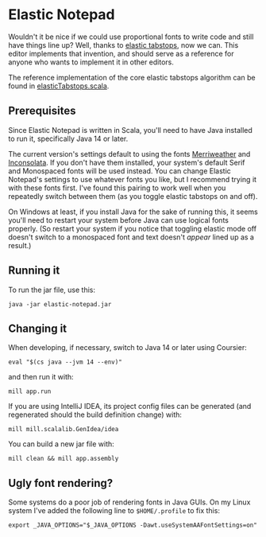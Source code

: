 # Elastic Notepad

Wouldn't it be nice if we could use proportional fonts to write code and still
have things line up? Well, thanks to
[elastic tabstops](http://nickgravgaard.com/elastic-tabstops/), now we can. This
editor implements that invention, and should serve as a reference for anyone who
wants to implement it in other editors.

The reference implementation of the core elastic tabstops algorithm can be
found in [elasticTabstops.scala](app/src/elasticTabstops.scala).

## Prerequisites

Since Elastic Notepad is written in Scala, you'll need to have Java installed to
run it, specifically Java 14 or later.

The current version's settings default to using the fonts
[Merriweather](https://fonts.google.com/specimen/Merriweather) and
[Inconsolata](https://fonts.google.com/specimen/Inconsolata). If you don't have
them installed, your system's default Serif and Monospaced fonts will be used
instead. You can change Elastic Notepad's settings to use whatever fonts
you like, but I recommend trying it with these fonts first. I've found this
pairing to work well when you repeatedly switch between them (as you toggle
elastic tabstops on and off).

On Windows at least, if you install Java for the sake of running this, it seems
you'll need to restart your system before Java can use logical fonts properly.
(So restart your system if you notice that toggling elastic mode off doesn't
switch to a monospaced font and text doesn't *appear* lined up as a result.)

## Running it

To run the jar file, use this:

    java -jar elastic-notepad.jar

## Changing it

When developing, if necessary, switch to Java 14 or later using Coursier:

    eval "$(cs java --jvm 14 --env)"

and then run it with:

    mill app.run

If you are using IntelliJ IDEA, its project config files can be generated (and regenerated should the build definition change) with:

    mill mill.scalalib.GenIdea/idea

You can build a new jar file with:

    mill clean && mill app.assembly

## Ugly font rendering?

Some systems do a poor job of rendering fonts in Java GUIs. On my Linux system
I've added the following line to `$HOME/.profile` to fix this:

    export _JAVA_OPTIONS="$_JAVA_OPTIONS -Dawt.useSystemAAFontSettings=on"

